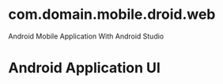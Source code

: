 # com.domain.mobile.droid.web
Android Mobile Application With Android Studio

# Android Application UI
